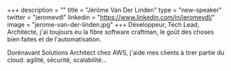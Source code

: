 +++
description = ""
title = "Jérôme Van Der Linden"
type = "new-speaker"
twitter = "jeromevdl"
linkedin = "https://www.linkedin.com/in/jeromevdl/"
image = "jerome-van-der-linden.jpg"
+++
Développeur, Tech Lead, Architecte, j'ai toujours eu la fibre software craftman, le goût des choses bien faites et de l'automatisation.

Dorénavant Solutions Architect chez AWS, j'aide mes clients à tirer partie du cloud: agilité, sécurité, scalabilité...